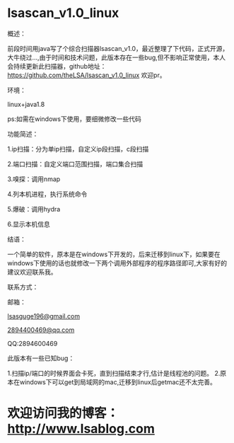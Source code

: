 # lsascan_v1.0_linux

概述：

前段时间用java写了个综合扫描器lsascan_v1.0，最近整理了下代码，正式开源，大牛绕过...,由于时间和技术问题，此版本存在一些bug,但不影响正常使用，本人会持续更新此扫描器，github地址：https://github.com/theLSA/lsascan_v1.0_linux
欢迎pr。


环境：

linux+java1.8

ps:如需在windows下使用，要细微修改一些代码



功能简述：

1.ip扫描：分为单ip扫描，自定义ip段扫描，c段扫描

2.端口扫描：自定义端口范围扫描，端口集合扫描

3.嗅探：调用nmap

4.列本机进程，执行系统命令

5.爆破：调用hydra

6.显示本机信息



结语：

一个简单的软件，原本是在windows下开发的，后来迁移到linux下，如果要在windows下使用的话也就修改一下两个调用外部程序的程序路径即可,大家有好的建议欢迎联系我。

联系方式：

邮箱：

lsasguge196@gmail.com

2894400469@qq.com

QQ:2894600469


此版本有一些已知bug：

1.扫描ip/端口的时候界面会卡死，直到扫描结束才行,估计是线程池的问题。
2.原本在windows下可以get到局域网的mac,迁移到linux后getmac还不太完善。


# 欢迎访问我的博客：http://www.lsablog.com




